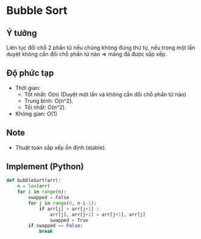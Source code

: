 # Bubble Sort

## Ý tưởng

Liên tục đổi chỗ 2 phần tử nếu chúng không đúng thứ tự, nếu trong một lần duyệt không cần đổi chỗ phần tử nào => mảng đã được sắp xếp.

## Độ phức tạp 

- Thời gian:
  - Tốt nhất: O(n) (Duyệt một lần và không cần đổi chỗ phần tử nào)
  - Trung bình: O(n^2).
  - Tồi nhất: O(n^2).
- Không gian: O(1)

## Note

- Thuật toán sắp xếp ổn định (stable).

## Implement (Python)

```python
def bubbleSort(arr):
    n = len(arr)
    for i in range(n):
        swapped = False
        for j in range(0, n-i-1):
            if arr[j] > arr[j+1] :
                arr[j], arr[j+1] = arr[j+1], arr[j]
                swapped = True
        if swapped == False:
            break
```

